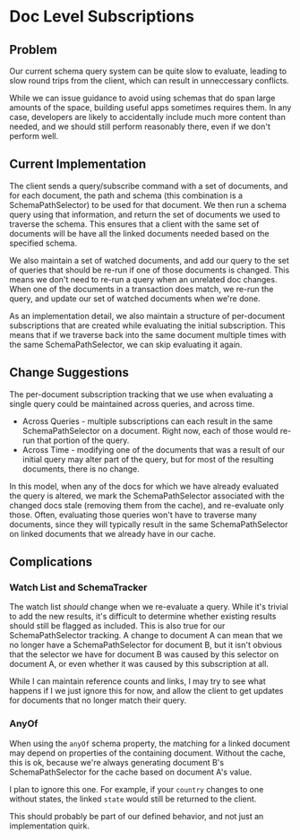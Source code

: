# Doc Level Subscriptions

## Problem

Our current schema query system can be quite slow to evaluate, leading to slow round trips from the client, which can result in unneccessary conflicts.

While we can issue guidance to avoid using schemas that do span large amounts of the space, building useful apps sometimes requires them. In any case, developers are likely to accidentally include much more content than needed, and we should still perform reasonably there, even if we don't perform well.

## Current Implementation

The client sends a query/subscribe command with a set of documents, and for each document, the path and schema (this combination is a SchemaPathSelector) to be used for that document.
We then run a schema query using that information, and return the set of documents we used to traverse the schema. This ensures that a client with the same set of documents will be have all the linked documents needed based on the specified schema.

We also maintain a set of watched documents, and add our query to the set of queries that should be re-run if one of those documents is changed. This means we don't need to re-run a query when an unrelated doc changes. When one of the documents in a transaction does match, we re-run the query, and update our set of watched documents when we're done.

As an implementation detail, we also maintain a structure of per-document subscriptions that are created while evaluating the initial subscription. This means that if we traverse back into the same document multiple times with the same SchemaPathSelector, we can skip evaluating it again.

## Change Suggestions

The per-document subscription tracking that we use when evaluating a single query could be maintained across queries, and across time.
* Across Queries - multiple subscriptions can each result in the same SchemaPathSelector on a document. Right now, each of those would re-run that portion of the query.
* Across Time - modifying one of the documents that was a result of our initial query may alter part of the query, but for most of the resulting documents, there is no change.

In this model, when any of the docs for which we have already evaluated the query is altered, we mark the SchemaPathSelector associated with the changed docs stale (removing them from the cache), and re-evaluate only those. Often, evaluating those queries won't have to traverse many documents, since they will typically result in the same SchemaPathSelector on linked documents that we already have in our cache.

## Complications
### Watch List and SchemaTracker
The watch list *should* change when we re-evaluate a query. While it's trivial to add the new results, it's difficult to determine whether existing results should still be flagged as included. This is also true for our SchemaPathSelector tracking. A change to document A can mean that we no longer have a SchemaPathSelector for document B, but it isn't obvious that the selector we have for document B was caused by this selector on document A, or even whether it was caused by this subscription at all.

While I can maintain reference counts and links, I may try to see what happens if I we just ignore this for now, and allow the client to get updates for documents that no longer match their query.

### AnyOf
When using the `anyOf` schema property, the matching for a linked document may depend on properties of the containing document. Without the cache, this is ok, because we're always generating document B's SchemaPathSelector for the cache based on document A's value.

I plan to ignore this one. For example, if your `country` changes to one without states, the linked `state` would still be returned to the client.

This should probably be part of our defined behavior, and not just an implementation quirk.